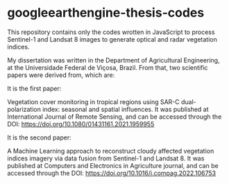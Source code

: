 # googleearthengine-thesis-codes
This repository contains only the codes wrotten in JavaScript to process Sentinel-1 and Landsat 8 images to generate optical and radar vegetation indices.

My dissertation was written in the Department of Agricultural Engineering, at the Universidade Federal de Viçosa, Brazil. From that, two scientific papers were derived from, which are:

It is the first paper:

Vegetation cover monitoring in tropical regions using SAR-C dual-polarization index: seasonal and spatial influences. It was published at International Journal of Remote Sensing, and can be accessed through the DOI: https://doi.org/10.1080/01431161.2021.1959955

It is the second paper:

A Machine Learning approach to reconstruct cloudy affected vegetation indices imagery via data fusion from Sentinel-1 and Landsat 8. It was published at Computers and Electronics in Agriculture journal, and can be accessed through the DOI: https://doi.org/10.1016/j.compag.2022.106753
